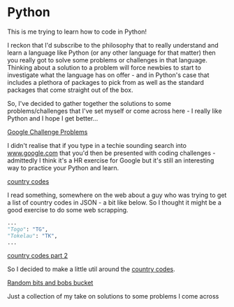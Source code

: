 # Python
This is me trying to learn how to code in Python!

I reckon that I'd subscribe to the philosophy that to really understand and learn a language like Python (or any other language for that matter) then you really got to solve some problems or challenges in that language. Thinking about a solution to a problem will force newbies to start to investigate what the language has on offer - and in Python's case that includes a plethora of packages to pick from as well as the standard packages that come straight out of the box.

So, I've decided to gather together the solutions to some problems/challenges that I've set myself or come across here - I really like Python and I hope I get better...

[Google Challenge Problems](google-challenge-problems)

I didn't realise that if you type in a techie sounding search into www.google.com that you'd then be presented with coding challenges - admittedly I think it's a HR exercise for Google but it's still an interesting way to practice your Python and learn.

[country codes](country-codes)

I read something, somewhere on the web about a guy who was trying to get a list of country codes in JSON - a bit like below. So I thought it might be a good exercise to do some web scrapping.
```python
...
"Togo": "TG",
"Tokelau": "TK",
...
```

[country codes part 2](country_codes_2)

So I decided to make a little util around the [country codes](country-codes). 


[Random bits and bobs bucket](random-probs)

Just a collection of my take on solutions to some problems I come across


